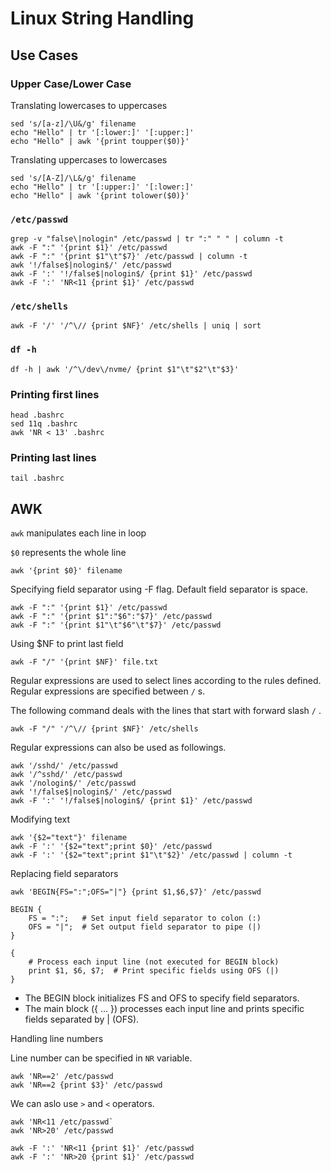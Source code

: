 # Linux String Handling

## Use Cases
### Upper Case/Lower Case
Translating lowercases to uppercases
```
sed 's/[a-z]/\U&/g' filename
echo "Hello" | tr '[:lower:]' '[:upper:]'
echo "Hello" | awk '{print toupper($0)}'
```
Translating uppercases to lowercases
```
sed 's/[A-Z]/\L&/g' filename
echo "Hello" | tr '[:upper:]' '[:lower:]'
echo "Hello" | awk '{print tolower($0)}'
```

### `/etc/passwd`
```
grep -v "false\|nologin" /etc/passwd | tr ":" " " | column -t
awk -F ":" '{print $1}' /etc/passwd
awk -F ":" '{print $1"\t"$7}' /etc/passwd | column -t
awk '!/false$|nologin$/' /etc/passwd
awk -F ':' '!/false$|nologin$/ {print $1}' /etc/passwd
awk -F ':' 'NR<11 {print $1}' /etc/passwd
```

### `/etc/shells`
```
awk -F '/' '/^\// {print $NF}' /etc/shells | uniq | sort
```

### `df -h`
```
df -h | awk '/^\/dev\/nvme/ {print $1"\t"$2"\t"$3}'
```

### Printing first lines 
```
head .bashrc
sed 11q .bashrc
awk 'NR < 13' .bashrc
```
### Printing last lines
```
tail .bashrc 
```

## AWK
`awk` manipulates each line in loop

`$0` represents the whole line
```
awk '{print $0}' filename
```

Specifying field separator using -F flag. Default field separator is space.
```
awk -F ":" '{print $1}' /etc/passwd
awk -F ":" '{print $1":"$6":"$7}' /etc/passwd
awk -F ":" '{print $1"\t"$6"\t"$7}' /etc/passwd
```

Using $NF to print last field
```
awk -F "/" '{print $NF}' file.txt
```

Regular expressions are used to select lines according to the rules defined. Regular expressions are specified between `/` s.

The following command deals with the lines that start with forward slash `/` .
```
awk -F "/" '/^\// {print $NF}' /etc/shells
```

Regular expressions can also be used as followings.
```
awk '/sshd/' /etc/passwd
awk '/^sshd/' /etc/passwd
awk '/nologin$/' /etc/passwd
awk '!/false$|nologin$/' /etc/passwd
awk -F ':' '!/false$|nologin$/ {print $1}' /etc/passwd
```

Modifying text
```
awk '{$2="text"}' filename
awk -F ':' '{$2="text";print $0}' /etc/passwd
awk -F ':' '{$2="text";print $1"\t"$2}' /etc/passwd | column -t
```

Replacing field separators
```
awk 'BEGIN{FS=":";OFS="|"} {print $1,$6,$7}' /etc/passwd
```

```
BEGIN {
    FS = ":";   # Set input field separator to colon (:)
    OFS = "|";  # Set output field separator to pipe (|)
}

{
    # Process each input line (not executed for BEGIN block)
    print $1, $6, $7;  # Print specific fields using OFS (|)
}
```
- The BEGIN block initializes FS and OFS to specify field separators.
- The main block ({ ... }) processes each input line and prints specific fields separated by | (OFS).




Handling line numbers

Line number can be specified in `NR` variable.
```
awk 'NR==2' /etc/passwd
awk 'NR==2 {print $3}' /etc/passwd
```

We can aslo use `>` and `<` operators.
```
awk 'NR<11 /etc/passwd`
awk 'NR>20' /etc/passwd

awk -F ':' 'NR<11 {print $1}' /etc/passwd
awk -F ':' 'NR>20 {print $1}' /etc/passwd
```





